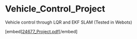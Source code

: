 # Vehicle_Control_Project
Vehicle control through LQR and EKF SLAM (Tested in Webots)

[embed][24677_Project.pdf](https://github.com/sjhpark/Vehicle_Control_Project/files/10253268/24677_Project.pdf)[/embed]
